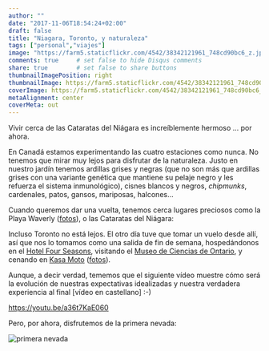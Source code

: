 ```yaml
---
author: ""
date: "2017-11-06T18:54:24+02:00"
draft: false
title: "Niagara, Toronto, y naturaleza"
tags: ["personal","viajes"]
image: "https://farm5.staticflickr.com/4542/38342121961_748cd90bc6_z.jpg"
comments: true     # set false to hide Disqus comments
share: true        # set false to share buttons
thumbnailImagePosition: right
thumbnailImage: https://farm5.staticflickr.com/4542/38342121961_748cd90bc6_z.jpg
coverImage: https://farm5.staticflickr.com/4542/38342121961_748cd90bc6_z.jpg
metaAlignment: center
coverMeta: out
---
```


Vivir cerca de las Cataratas del Niágara es increíblemente hermoso ... por ahora.

<!--more-->

En Canadá estamos experimentando las cuatro estaciones como nunca. No tenemos que mirar muy lejos para disfrutar de la naturaleza. Justo en nuestro jardín tenemos ardillas grises y negras (que no son más que ardillas grises con una variante genética que mantiene su pelaje negro y les refuerza el sistema inmunológico), cisnes blancos y negros, *chipmunks*, cardenales, patos, gansos, mariposas, halcones...

Cuando queremos dar una vuelta, tenemos cerca lugares preciosos como la Playa Waverly ([fotos](https://www.flickr.com/photos/jcortell/sets/72157686349767992)), o las Cataratas del Niágara:

<div id="flickrembed"></div><div style="position:absolute; top:-70px; display:block; text-align:center; z-index:-1;"></div><script src='https://flickrembed.com/embed_v2.js.php?source=flickr&layout=responsive&input=www.flickr.com/photos/jcortell/albums/72157689797923586&sort=5&by=album&theme=default&scale=fill&limit=100&skin=default&autoplay=true'></script>

Incluso Toronto no está lejos. El otro día tuve que tomar un vuelo desde allí, así que nos lo tomamos como una salida de fin de semana, hospedándonos en el [Hotel Four Seasons](https://www.fourseasons.com/toronto/), visitando el [Museo de Ciencias de Ontario](https://www.ontariosciencecentre.ca/), y cenando en [Kasa Moto](https://www.kasamoto.ca/)  ([fotos](https://www.flickr.com/photos/jcortell/sets/72157687293746922)).

Aunque, a decir verdad, tememos que el siguiente vídeo muestre cómo será la evolución de nuestras expectativas idealizadas y nuestra verdadera experiencia al final [vídeo en castellano] :-)

https://youtu.be/a36t7KaE060

Pero, por ahora, disfrutemos de la primera nevada:

![primera nevada](https://farm5.staticflickr.com/4553/38309635761_59422f98a4_z.jpg) 
